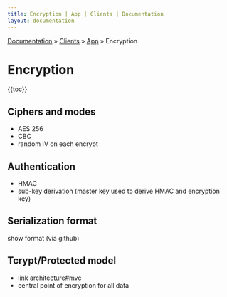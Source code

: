 ```yaml
---
title: Encryption | App | Clients | Documentation
layout: documentation
---
```


<div class="breadcrumb">
    <a href="/docs">Documentation</a> &raquo;
    <a href="/docs/clients/index">Clients</a> &raquo;
    <a href="/docs/clients/app/index">App</a> &raquo;
    Encryption
</div>

# Encryption

{{toc}}

## Ciphers and modes
- AES 256
- CBC
- random IV on each encrypt

## Authentication

- HMAC
- sub-key derivation (master key used to derive HMAC and encryption key)

## Serialization format

show format (via github)

## Tcrypt/Protected model

- link architecture#mvc
- central point of encryption for all data
